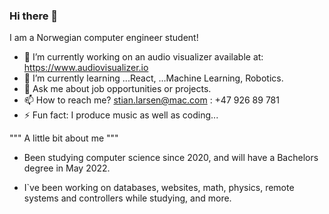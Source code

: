 ### Hi there 👋
I am a Norwegian computer engineer student!

- 🔭 I’m currently working on an audio visualizer <website> available at: https://www.audiovisualizer.io
- 🤔 I’m currently learning ...React, ...Machine Learning, Robotics.
- 💬 Ask me about job opportunities or projects.
- 📫 How to reach me? stian.larsen@mac.com : +47 926 89 781
- ⚡ Fun fact: I produce music as well as coding...
  
"""   A little bit about me   """
  - Been studying computer science since 2020, and will have a Bachelors degree in May 2022.
  
  * I`ve been working on databases, websites, math, physics, remote systems and controllers  while studying, and more.
<!--
**Stianlars1/Stianlars1** is a ✨ _special_ ✨ repository because its `README.md` (this file) appears on your GitHub profile.

Here are some ideas to get you started:

- 🔭 I’m currently working on ...
- 🌱 I’m currently learning ...
- 👯 I’m looking to collaborate on ...
- 🤔 I’m looking for help with ...
- 💬 Ask me about ...
- 📫 How to reach me: ...
- 😄 Pronouns: ...
- ⚡ Fun fact: ...
-->


